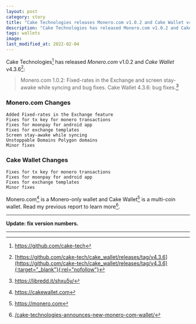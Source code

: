 ```yaml
---
layout: post
category: story
title: "Cake Technologies releases Monero.com v1.0.2 and Cake Wallet v4.3.6"
description: "Cake Technologies has released Monero.com v1.0.2 and Cake Wallet v4.3.6."
tags: wallets
image: 
last_modified_at: 2022-02-04
---
```


Cake Technologies[^1] has released *Monero.com* v1.0.2 and *Cake Wallet* v4.3.6[^2]:

> Monero.com 1.0.2: Fixed-rates in the Exchange and screen stay-awake while syncing and bug fixes. Cake Wallet 4.3.6: bug fixes.[^3]

### Monero.com Changes

    Added Fixed-rates in the Exchange feature
    Fixes for tx key for monero transactions
    Fixes for moonpay for android app
    Fixes for exchange templates
    Screen stay-awake while syncing
    Unstoppable Domains Polygon domains
    Minor fixes

### Cake Wallet Changes

    Fixes for tx key for monero transactions
    Fixes for moonpay for android app
    Fixes for exchange templates
    Minor fixes

Monero.com[^4] is a Monero-only wallet and Cake Wallet[^5] is a multi-coin wallet. Read my previous report to learn more[^6].

---

**Update: fix version numbers.**

---

[^1]: https://github.com/cake-tech
[^2]: [https://github.com/cake-tech/cake_wallet/releases/tag/v4.3.6](https://github.com/cake-tech/cake_wallet/releases/tag/v4.3.6){:target="_blank"}{:rel="nofollow"}
[^3]: https://libredd.it/shxu5y/
[^4]: https://cakewallet.com
[^5]: https://monero.com
[^6]: [/cake-technologies-announces-new-monero-com-wallet/](/cake-technologies-announces-new-monero-com-wallet/)
